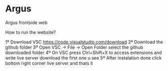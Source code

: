 # Argus
Argus frontside web


How to run the website?

1º Download VSC https://code.visualstudio.com/download
2º Download the github folder
3º Open VSC -> File -> Open Folder select the github downloaded folder
4º On VSC press Ctrl+Shift+X to access extensions and write live server download the first one u see
5º After instalation done click bottom right corner live server and thats it
